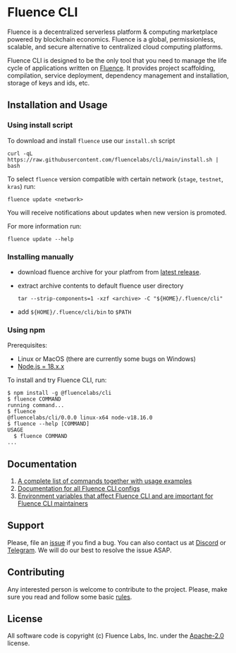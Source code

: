 # Fluence CLI

Fluence is a decentralized serverless platform & computing marketplace powered
by blockchain economics. Fluence is a global, permissionless, scalable, and
secure alternative to centralized cloud computing platforms.

Fluence CLI is designed to be the only tool that you need to manage the life
cycle of applications written on [Fluence](https://fluence.network). It provides
project scaffolding, compilation, service deployment, dependency management and
installation, storage of keys and ids, etc.

## Installation and Usage

### Using install script

To download and install `fluence` use our `install.sh` script

```shell
curl -qL https://raw.githubusercontent.com/fluencelabs/cli/main/install.sh | bash
```

To select `fluence` version compatible with certain network (`stage`, `testnet`,
`kras`) run:

```shell
fluence update <network>
```

You will receive notifications about updates when new version is promoted.

For more information run:

```shell
fluence update --help
```

### Installing manually

- download fluence archive for your platfrom from
  [latest release](https://github.com/fluencelabs/cli/releases/latest).
- extract archive contents to default fluence user directory

  ```shell
  tar --strip-components=1 -xzf <archive> -C "${HOME}/.fluence/cli"
  ```

- add `${HOME}/.fluence/cli/bin` to `$PATH`

### Using npm

Prerequisites:

- Linux or MacOS (there are currently some bugs on Windows)
- [Node.js = 18.x.x](https://nodejs.org/)

To install and try Fluence CLI, run:

```sh-session
$ npm install -g @fluencelabs/cli
$ fluence COMMAND
running command...
$ fluence
@fluencelabs/cli/0.0.0 linux-x64 node-v18.16.0
$ fluence --help [COMMAND]
USAGE
  $ fluence COMMAND
...
```

## Documentation

1. [A complete list of commands together with usage examples](./docs/commands/README.md)
1. [Documentation for all Fluence CLI configs](./docs/configs/README.md)
1. [Environment variables that affect Fluence CLI and are important for Fluence CLI maintainers](./example.env)

## Support

Please, file an [issue](https://github.com/fluencelabs/cli/issues) if you find a
bug. You can also contact us at [Discord](https://discord.com/invite/5qSnPZKh7u)
or [Telegram](https://t.me/fluence_project). We will do our best to resolve the
issue ASAP.

## Contributing

Any interested person is welcome to contribute to the project. Please, make sure
you read and follow some basic [rules](./CONTRIBUTING.md).

## License

All software code is copyright (c) Fluence Labs, Inc. under the
[Apache-2.0](./LICENSE) license.
